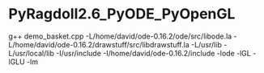 # PyRagdoll2.6_PyODE_PyOpenGL
g++ demo_basket.cpp -L/home/david/ode-0.16.2/ode/src/libode.la -L/home/david/ode-0.16.2/drawstuff/src/libdrawstuff.la -L/usr/lib -L/usr/local/lib -I/usr/include -I/home/david/ode-0.16.2/include -lode -lGL -lGLU -lm
